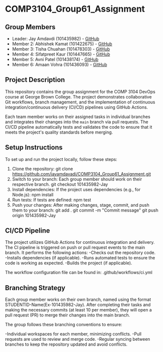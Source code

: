 # COMP3104_Group61_Assignment

## Group Members
- Leader: Jay Amdavdi (101435982) - [GitHub](https://github.com/jayamdavadi)  
- Member 2: Abhishek Kamat (101422675) - [GitHub](https://github.com/Abhishek-k)  
- Member 3: Tisha Chuahan (101478303) - [GitHub](https://github.com/thisistisha)  
- Member 4: Sifatpreet Kaur (101447665) - [GitHub](https://github.com/sifat1308)  
- Member 5: Avni Patel (101438174) - [GitHub](https://github.com/avni2107)  
- Member 6: Amaan Vohra (101436093) - [GitHub](https://github.com/Amaan7985)  

## Project Description
This repository contains the group assignment for the COMP 3104 DevOps course at George Brown College.
The project demonstrates collaborative Git workflows, branch management, and 
the implementation of continuous integration/continuous delivery (CI/CD) pipelines using GitHub Actions.

Each team member works on their assigned tasks in individual branches and 
integrates their changes into the `main` branch via pull requests.
The CI/CD pipeline automatically tests and validates the code 
to ensure that it meets the project's quality standards before merging.


## Setup Instructions
To set up and run the project locally, follow these steps:

1. Clone the repository:
   git clone https://github.com/jayamdavadi/COMP3104_Group61_Assignment.git
2. Switch to your branch: Each group member should work on their respective branch.
   git checkout 101435982-Jay
3. Install dependencies: If the project uses dependencies (e.g., for Node.js):
   npm install
4. Run tests: If tests are defined:
   npm test
5. Push your changes: After making changes, stage, commit, and push them to your branch:
   git add .
   git commit -m "Commit message"
   git push origin 101435982-Jay

## CI/CD Pipeline
The project utilizes GitHub Actions for continuous integration and delivery. 
The CI pipeline is triggered on push or pull request events to the main branch. 
It performs the following actions:
-Checks out the repository code.
-Installs dependencies (if applicable).
-Runs automated tests to ensure the code is working as expected.
-Builds the project (if applicable).

The workflow configuration file can be found in:
   .github/workflows/ci.yml

## Branching Strategy
Each group member works on their own branch, named using the format STUDENTID-Name(Ex-101435982-Jay).
After completing their tasks and making the necessary commits (at least 10 per member),
they will open a pull request (PR) to merge their changes into the main branch.

The group follows these branching conventions to ensure:

-Individual workspaces for each member, minimizing conflicts.
-Pull requests are used to review and merge code.
-Regular syncing between branches to keep the repository updated and avoid conflicts.
